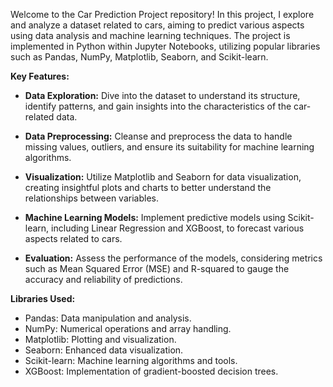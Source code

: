 Welcome to the Car Prediction Project repository! In this project, I explore and analyze a dataset related to cars, aiming to predict various aspects using data analysis and machine learning techniques. The project is implemented in Python within Jupyter Notebooks, utilizing popular libraries such as Pandas, NumPy, Matplotlib, Seaborn, and Scikit-learn.

**Key Features:**

- **Data Exploration:** Dive into the dataset to understand its structure, identify patterns, and gain insights into the characteristics of the car-related data.

- **Data Preprocessing:** Cleanse and preprocess the data to handle missing values, outliers, and ensure its suitability for machine learning algorithms.

- **Visualization:** Utilize Matplotlib and Seaborn for data visualization, creating insightful plots and charts to better understand the relationships between variables.

- **Machine Learning Models:** Implement predictive models using Scikit-learn, including Linear Regression and XGBoost, to forecast various aspects related to cars.

- **Evaluation:** Assess the performance of the models, considering metrics such as Mean Squared Error (MSE) and R-squared to gauge the accuracy and reliability of predictions.

**Libraries Used:**

- Pandas: Data manipulation and analysis.
- NumPy: Numerical operations and array handling.
- Matplotlib: Plotting and visualization.
- Seaborn: Enhanced data visualization.
- Scikit-learn: Machine learning algorithms and tools.
- XGBoost: Implementation of gradient-boosted decision trees.
